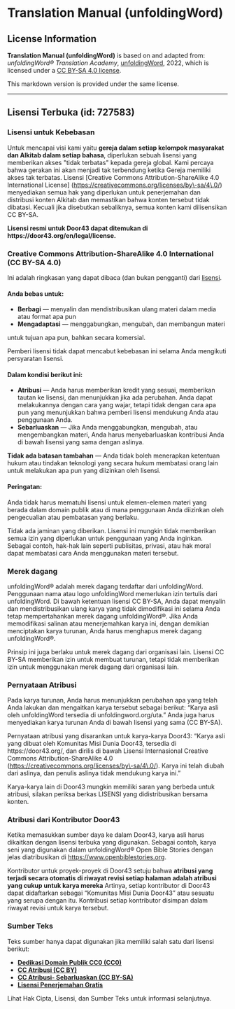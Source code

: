 # Translation Manual (unfoldingWord)

## License Information

**Translation Manual (unfoldingWord)** is based on and adapted from: _unfoldingWord® Translation Academy_, [unfoldingWord](https://unfoldingword.org/utw), 2022, which is licensed under a [CC BY-SA 4.0 license](https://creativecommons.org/licenses/by-sa/4.0/legalcode.en).

This markdown version is provided under the same license.



--------------------------------

## Lisensi Terbuka (id: 727583)

### Lisensi untuk Kebebasan

Untuk mencapai visi kami yaitu **gereja dalam setiap kelompok masyarakat dan Alkitab dalam setiap bahasa**, diperlukan sebuah lisensi yang memberikan akses "tidak terbatas" kepada gereja global. Kami percaya bahwa gerakan ini akan menjadi tak terbendung ketika Gereja memiliki akses tak terbatas. Lisensi \[Creative Commons Attribution\-ShareAlike 4\.0 International License] (https://creativecommons.org/licenses/by\-sa/4\.0/) menyediakan semua hak yang diperlukan untuk penerjemahan dan distribusi konten Alkitab dan memastikan bahwa konten tersebut tidak dibatasi. Kecuali jika disebutkan sebaliknya, semua konten kami dilisensikan CC BY\-SA.

**Lisensi resmi untuk Door43 dapat ditemukan di https://door43\.org/en/legal/license.**

### Creative Commons Attribution\-ShareAlike 4\.0 International (CC BY\-SA 4\.0\)

Ini adalah ringkasan yang dapat dibaca (dan bukan pengganti) dari [lisensi](https://creativecommons.org/licenses/by-sa/4.0/).

#### Anda bebas untuk:

* **Berbagi** — menyalin dan mendistribusikan ulang materi dalam media atau format apa pun
* **Mengadaptasi** — menggabungkan, mengubah, dan membangun materi

untuk tujuan apa pun, bahkan secara komersial.

Pemberi lisensi tidak dapat mencabut kebebasan ini selama Anda mengikuti persyaratan lisensi.

#### Dalam kondisi berikut ini:

* **Atribusi** — Anda harus memberikan kredit yang sesuai, memberikan tautan ke lisensi, dan menunjukkan jika ada perubahan. Anda dapat melakukannya dengan cara yang wajar, tetapi tidak dengan cara apa pun yang menunjukkan bahwa pemberi lisensi mendukung Anda atau penggunaan Anda.
* **Sebarluaskan** — Jika Anda menggabungkan, mengubah, atau mengembangkan materi, Anda harus menyebarluaskan kontribusi Anda di bawah lisensi yang sama dengan aslinya.

**Tidak ada batasan tambahan** — Anda tidak boleh menerapkan ketentuan hukum atau tindakan teknologi yang secara hukum membatasi orang lain untuk melakukan apa pun yang diizinkan oleh lisensi.

#### Peringatan:

Anda tidak harus mematuhi lisensi untuk elemen\-elemen materi yang berada dalam domain publik atau di mana penggunaan Anda diizinkan oleh pengecualian atau pembatasan yang berlaku.

Tidak ada jaminan yang diberikan. Lisensi ini mungkin tidak memberikan semua izin yang diperlukan untuk penggunaan yang Anda inginkan. Sebagai contoh, hak\-hak lain seperti publisitas, privasi, atau hak moral dapat membatasi cara Anda menggunakan materi tersebut.

### Merek dagang

unfoldingWord® adalah merek dagang terdaftar dari unfoldingWord. Penggunaan nama atau logo unfoldingWord memerlukan izin tertulis dari unfoldingWord. Di bawah ketentuan lisensi CC BY\-SA, Anda dapat menyalin dan mendistribusikan ulang karya yang tidak dimodifikasi ini selama Anda tetap mempertahankan merek dagang unfoldingWord®. Jika Anda memodifikasi salinan atau menerjemahkan karya ini, dengan demikian menciptakan karya turunan, Anda harus menghapus merek dagang unfoldingWord®.

Prinsip ini juga berlaku untuk merek dagang dari organisasi lain. Lisensi CC BY\-SA memberikan izin untuk membuat turunan, tetapi tidak memberikan izin untuk menggunakan merek dagang dari organisasi lain.

### Pernyataan Atribusi

Pada karya turunan, Anda harus menunjukkan perubahan apa yang telah Anda lakukan dan mengaitkan karya tersebut sebagai berikut: “Karya asli oleh unfoldingWord tersedia di unfoldingword.org/uta.” Anda juga harus menyediakan karya turunan Anda di bawah lisensi yang sama (CC BY\-SA).

Pernyataan atribusi yang disarankan untuk karya\-karya Door43: “Karya asli yang dibuat oleh Komunitas Misi Dunia Door43, tersedia di https://door43\.org/, dan dirilis di bawah Lisensi Internasional Creative Commons Attribution\-ShareAlike 4\.0 (https://creativecommons.org/licenses/by\-sa/4\.0/). Karya ini telah diubah dari aslinya, dan penulis aslinya tidak mendukung karya ini.”

Karya\-karya lain di Door43 mungkin memiliki saran yang berbeda untuk atribusi, silakan periksa berkas LISENSI yang didistribusikan bersama konten.

### Atribusi dari Kontributor Door43

Ketika memasukkan sumber daya ke dalam Door43, karya asli harus dikaitkan dengan lisensi terbuka yang digunakan. Sebagai contoh, karya seni yang digunakan dalam unfoldingWord® Open Bible Stories dengan jelas diatribusikan di https://www.openbiblestories.org.

Kontributor untuk proyek\-proyek di Door43 setuju bahwa **atribusi yang terjadi secara otomatis di riwayat revisi setiap halaman adalah atribusi yang cukup untuk karya mereka** Artinya, setiap kontributor di Door43 dapat didaftarkan sebagai “Komunitas Misi Dunia Door43” atau sesuatu yang serupa dengan itu. Kontribusi setiap kontributor disimpan dalam riwayat revisi untuk karya tersebut.

### Sumber Teks

Teks sumber hanya dapat digunakan jika memiliki salah satu dari lisensi berikut:

* [**Dedikasi Domain Publik CC0 (CC0\)**](https://creativecommons.org/publicdomain/zero/1.0/)
* [**CC Atribusi (CC BY)**](https://creativecommons.org/licenses/by/3.0/)
* [**CC Atribusi\- Sebarluaskan (CC BY\-SA)**](https://creativecommons.org/licenses/by-sa/4.0/)
* [**Lisensi Penerjemahan Gratis**](https://ufw.io/freetranslate/)

Lihat Hak Cipta, Lisensi, dan Sumber Teks untuk informasi selanjutnya.


